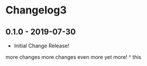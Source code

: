 # Changelog3

## 0.1.0 - 2019-07-30
- Initial Change Release!

more changes
more changes
even more
yet more!
^ this